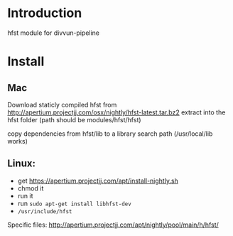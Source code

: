 # Introduction

hfst module for divvun-pipeline

# Install

## Mac
Download staticly compiled hfst from
http://apertium.projectjj.com/osx/nightly/hfst-latest.tar.bz2
extract into the hfst folder (path should be modules/hfst/hfst)

copy dependencies from hfst/lib to a library search path (/usr/local/lib works)

## Linux:

- get https://apertium.projectjj.com/apt/install-nightly.sh
- chmod it
- run it
- run `sudo apt-get install libhfst-dev`
- `/usr/include/hfst`

Specific files:
http://apertium.projectjj.com/apt/nightly/pool/main/h/hfst/
